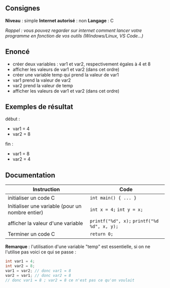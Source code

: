 
## Consignes

**Niveau** : simple
**Internet autorisé** : non
**Langage** : C

_Rappel : vous pouvez regarder sur internet comment lancer votre programme en fonction de vos outils (Windows/Linux, VS Code...)_
## Enoncé

- créer deux variables : var1 et var2, respectivement égales à 4 et 8
- afficher les valeurs de var1 et var2 (dans cet ordre)
- créer une variable temp qui prend la valeur de var1
- var1 prend la valeur de var2
- var2 prend la valeur de temp
- afficher les valeurs de var1 et var2 (dans cet ordre)

## Exemples de résultat

début :
- var1 = 4
- var2 = 8

fin :
- var1 = 8
- var2 = 4

## Documentation
| Instruction                                      | Code                                        |
| ------------------------------------------------ | ------------------------------------------- |
| initialiser un code C                            | `int main() { ... }`                        |
| Initialiser une variable (pour un nombre entier) | `int x = 4;` `int y = x;`                   |
| afficher la valeur d'une variable                | `printf("%d", x);` `printf("%d %d", x, y);` |
| Terminer un code C                               | `return 0;`                                 |
**Remarque** : l'utilisation d'une variable "temp" est essentielle, si on ne l'utilise pas voici ce qui se passe :
```C
int var1 = 4;
int var2 = 8;
var1 = var2; // donc var1 = 8
var2 = var1; // donc var2 = 8
// donc var1 = 8 ; var2 = 8 ce n'est pas ce qu'on voulait
```
